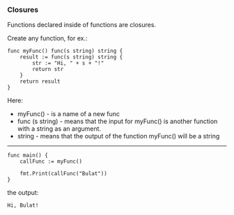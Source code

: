 ### Closures
Functions declared inside of functions are closures.

Create any function, for ex.:

    func myFunc() func(s string) string {
        result := func(s string) string {
            str := "Hi, " + s + "!"
            return str
        }
        return result
    }

Here:
* myFunc() - is a name of a new func
* func (s string) - means that the input for myFunc() is another function with a string as an argument.
* string - means that the output of the function myFunc() will be a string

---

    func main() {
        callFunc := myFunc()

        fmt.Print(callFunc("Bulat"))
    }
the output:

    Hi, Bulat!